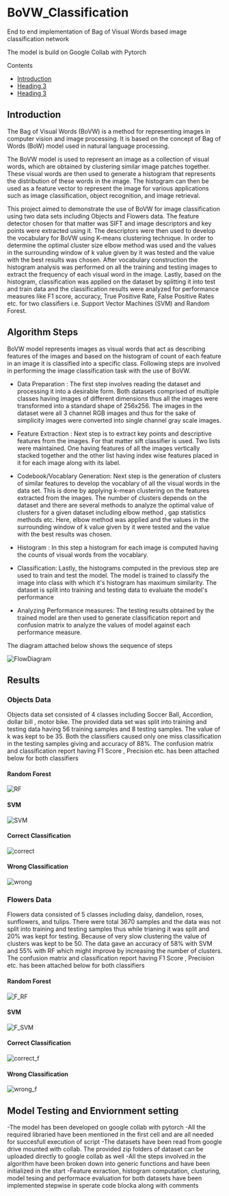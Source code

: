 # BoVW_Classification
 

End to end implementation of Bag of Visual Words based image classification network

The model is build on Google Collab with Pytorch


<!--ts-->
Contents
<!--te-->

<!--ts-->
* [Introduction](##Introduction)
* [Heading 3](#heading-3)
* [Heading 3](#heading-3)
<!--te-->

## Introduction
The Bag of Visual Words (BoVW) is a method for representing images in computer vision and image processing. It is based on the concept of Bag of Words (BoW) model used in natural language processing.

The BoVW model is used to represent an image as a collection of visual words, which are obtained by clustering similar image patches together. These visual words are then used to generate a histogram that represents the distribution of these words in the image. The histogram can then be used as a feature vector to represent the image for various applications such as image classification, object recognition, and image retrieval.

This project aimed to demonstrate the use of BoVW for image classification using two data sets including Objects and Flowers data. The feature detector chosen for that matter was SIFT and image descriptors and key points were extracted using it. The descriptors were then used to develop the vocabulary for BoVW using K-means clustering technique. In order to determine the optimal cluster size elbow method was used and the  values in the surrounding window of k value given by it was tested and the value with the best results was chosen. After vocabulary construction the histogram analysis was performed on all the training and testing images to extract the frequency of each visual word in the image. Lastly, based on the histogram, classification was applied on the dataset by splitting it into test and train data and the classification results were analyzed for performance measures like  F1 score, accuracy, True Positive Rate, False Positive Rates etc. for two classifiers i.e. Support Vector Machines (SVM) and Random Forest.

## Algorithm Steps

BoVW model represents images as visual words that act as describing features of the images and based on the histogram of count of each feature in an image it is classified into a specific class. Following steps are involved in performing the image classification task with the use of BoVW. 
	
- Data Preparation : The first step involves reading the dataset and processing it into a desirable form. Both datasets comprised of multiple classes having images of different dimensions thus all the images were transformed into a standard shape of 256x256. The images in the dataset were all 3 channel RGB images and thus for the sake of simplicity images were converted into single channel gray scale images. 

- Feature Extraction : Next step is to extract key points and descriptive features from the images. For that matter sift classifier is used. Two lists were maintained. One having features of all the images vertically stacked together and the other list having index wise features placed in it for each image along with its label. 

- Codebook/Vocablary Generation: Next step is the generation of clusters of similar features to develop the vocablary of all the visual words in the data set. This is done by applying k-mean clustering on the features extracted from the images. The number of clusters depends on the dataset and there are several methods to analyze the optimal value of clusters for a given dataset including elbow method , gap statistics methods etc. Here, elbow method was applied and the  values in the surrounding window of k value given by it were tested and the value with the best results was chosen.

- Histogram : In this step a histogram for each image is computed having the counts of visual words from the vocablary.

- Classification: Lastly, the histograms computed in the previous step are used to train and test the model. The model is trained to classify the image into class with which it's histogram has maximum similarity. The dataset is split into training and testing data to evaluate the model's performance

- Analyzing Performance measures: The testing results obtained by the trained model are then used to generate classification report and confusion matrix to analyze the values of model against each performance measure.

The diagram attached below shows the sequence of steps

![FlowDiagram ](https://user-images.githubusercontent.com/59650991/224586868-5e4e9add-1131-4195-9dbd-4c173294c719.png)

## Results
### Objects Data

Objects data set consisted of 4 classes including Soccer Ball, Accordion, dollar bill , motor bike. The provided data set was split into training and testing data having 56 training samples and 8 testing samples. The value of k was kept to be 35. Both the classifiers caused only one miss classification in the testing samples giving and accuracy of 88\%. The confusion matrix and classification report having F1 Score , Precision etc. has been attached below for both classifiers


#### Random Forest 

![RF](https://user-images.githubusercontent.com/59650991/224587256-480910fa-e005-4911-b3a6-547fa4acab13.PNG)


#### SVM
![SVM](https://user-images.githubusercontent.com/59650991/224587261-be424556-9993-4983-bbb0-4d8e227e5307.PNG)


#### Correct Classification
![correct](https://user-images.githubusercontent.com/59650991/224587314-a2249e4b-dba7-4822-999a-793df396cbc4.PNG)


#### Wrong Classification
![wrong](https://user-images.githubusercontent.com/59650991/224587343-face4a82-92ed-40ce-a867-b7d15a53b07c.PNG)

### Flowers Data

Flowers data consisted of 5 classes including daisy, dandelion, roses, sunflowers, and tulips. There were total 3670 samples and the data was not split into training and testing samples thus while trianing it was split and 20% was kept for testing. Because of very slow clustering the value of clusters was kept to be 50. The data gave an accuracy of 58% with SVM and 55% with RF which might improve by increasing the number of clusters. The confusion matrix and classification report having F1 Score , Precision etc. has been attached below for both classifiers

#### Random Forest 
![F_RF](https://user-images.githubusercontent.com/59650991/224588499-c3996cad-9912-4e13-9683-f1f1cc084a9d.PNG)


#### SVM
![F_SVM](https://user-images.githubusercontent.com/59650991/224588492-bb45ad10-bf5e-43ce-9525-5bcb590ffbd0.PNG)


#### Correct Classification
![correct_f](https://user-images.githubusercontent.com/59650991/224588505-ee23e863-35f4-418b-bf29-e200cf2fd555.PNG)


#### Wrong Classification
![wrong_f](https://user-images.githubusercontent.com/59650991/224588517-4db2ab50-5b2e-48b3-a73c-32e5bb1f3ee3.PNG)

## Model Testing and Enviornment setting

-The model has been developed on google collab with pytorch 
-All the required libraried have been mentioned in the first cell and are all needed for succesfull execution of script
-The datasets have been read from google drive mounted with collab. The provided zip folders of dataset can be uploaded directly to google collab as well
-All the steps involved in the algorithm have been broken down into generic functions and have been initialized in the start
-Feature exraction, histogram computation, clusturing, model tesing and performace evaluation for both datasets have been implemented stepwise in sperate code blocka along with comments



